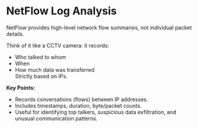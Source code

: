 # NetFlow Log Analysis

NetFlow provides high-level network flow summaries, not individual packet details.

Think of it like a CCTV camera: it records:
- Who talked to whom
- When
- How much data was transferred  
Strictly based on IPs.

**Key Points:**
- Records conversations (flows) between IP addresses.
- Includes timestamps, duration, byte/packet counts.
- Useful for identifying top talkers, suspicious data exfiltration, and unusual communication patterns.

